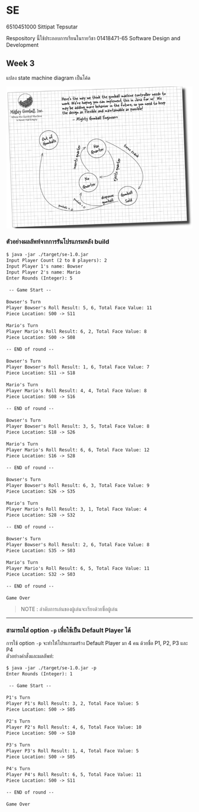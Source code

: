 # SE
6510451000 Sittipat Tepsutar

Respository นี้ใช้ประกอบการเรียนในรายวิชา 01418471-65 Software Design and Development


## Week 3
แปลง state machine diagram เป็นโค้ด

![](../../../../../../src/main/resources/ku/cs/state_machine_diagram.png)

### ตัวอย่างผลลัพท์จากการรันโปรแกรมหลัง build

```
$ java -jar ./target/se-1.0.jar 
Input Player Count (2 to 8 players): 2 
Input Player 1's name: Bowser
Input Player 2's name: Mario
Enter Rounds (Integer): 5

 -- Game Start --

Bowser's Turn
Player Bowser's Roll Result: 5, 6, Total Face Value: 11
Piece Location: S00 -> S11

Mario's Turn
Player Mario's Roll Result: 6, 2, Total Face Value: 8
Piece Location: S00 -> S08

-- END of round --

Bowser's Turn
Player Bowser's Roll Result: 1, 6, Total Face Value: 7
Piece Location: S11 -> S18

Mario's Turn
Player Mario's Roll Result: 4, 4, Total Face Value: 8
Piece Location: S08 -> S16

-- END of round --

Bowser's Turn
Player Bowser's Roll Result: 3, 5, Total Face Value: 8
Piece Location: S18 -> S26

Mario's Turn
Player Mario's Roll Result: 6, 6, Total Face Value: 12
Piece Location: S16 -> S28

-- END of round --

Bowser's Turn
Player Bowser's Roll Result: 6, 3, Total Face Value: 9
Piece Location: S26 -> S35

Mario's Turn
Player Mario's Roll Result: 3, 1, Total Face Value: 4
Piece Location: S28 -> S32

-- END of round --

Bowser's Turn
Player Bowser's Roll Result: 2, 6, Total Face Value: 8
Piece Location: S35 -> S03

Mario's Turn
Player Mario's Roll Result: 6, 5, Total Face Value: 11
Piece Location: S32 -> S03

-- END of round --

Game Over

```

> NOTE : ลำดับการเล่นของผู้เล่นจะเรียงด้วยชื่อผู้เล่น

<hr>

### สามารถใส่ option `-p` เพื่อใช้เป็น Default Player ได้

การใช้ option `-p` จะทำให้โปรแกรมสร้าง Default Player มา 4 คน ด้วยชื่อ P1, P2, P3 และ P4<br>
ตัวอย่างคำสั่งและผลลัพท์:

```
$ java -jar ./target/se-1.0.jar -p
Enter Rounds (Integer): 1

 -- Game Start --

P1's Turn
Player P1's Roll Result: 3, 2, Total Face Value: 5
Piece Location: S00 -> S05

P2's Turn
Player P2's Roll Result: 4, 6, Total Face Value: 10
Piece Location: S00 -> S10

P3's Turn
Player P3's Roll Result: 1, 4, Total Face Value: 5
Piece Location: S00 -> S05

P4's Turn
Player P4's Roll Result: 6, 5, Total Face Value: 11
Piece Location: S00 -> S11

-- END of round --

Game Over

```
